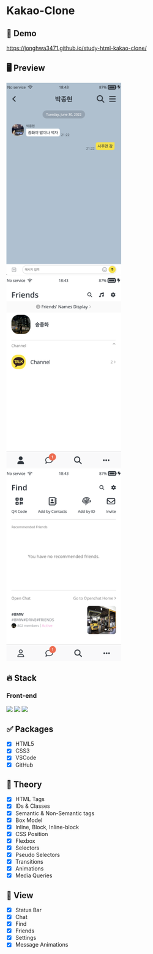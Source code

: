 # Kakao-Clone

## 🔗 Demo
https://jonghwa3471.github.io/study-html-kakao-clone/

## 🖥 Preview
<img src="preview1.png" width="300" height="500"/>
<img src="preview2.png" width="300" height="500"/>
<img src="preview3.png" width="300" height="500"/>

## 🔥 Stack

### Front-end

<img height="30" src="https://img.shields.io/badge/HTML5-E34F26?style=for-the-badge&logo=HTML5&logoColor=white" /> <img height="30" src="https://img.shields.io/badge/CSS3-1572B6?style=for-the-badge&logo=CSS3&logoColor=white"/>
<img height="30" src="https://img.shields.io/badge/Github-181717?style=for-the-badge&logo=Github&logoColor=white" />

## ✅ Packages

- [x] HTML5
- [x] CSS3
- [x] VSCode
- [x] GitHub

## 📖 Theory

- [x] HTML Tags
- [x] IDs & Classes
- [x] Semantic & Non-Semantic tags
- [x] Box Model
- [x] Inline, Block, Inline-block
- [x] CSS Position
- [x] Flexbox
- [x] Selectors
- [x] Pseudo Selectors
- [x] Transitions
- [x] Animations
- [x] Media Queries

## 📱 View

- [x] Status Bar
- [x] Chat
- [x] Find
- [x] Friends
- [x] Settings
- [x] Message Animations
